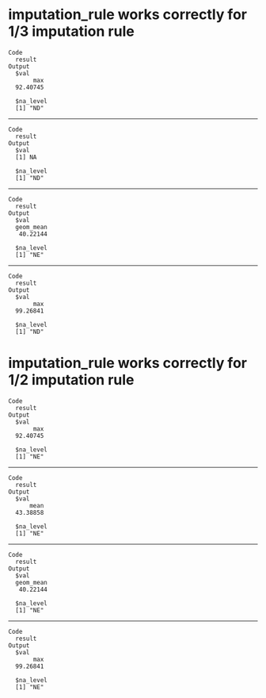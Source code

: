 # imputation_rule works correctly for 1/3 imputation rule

    Code
      result
    Output
      $val
           max 
      92.40745 
      
      $na_level
      [1] "ND"
      

---

    Code
      result
    Output
      $val
      [1] NA
      
      $na_level
      [1] "ND"
      

---

    Code
      result
    Output
      $val
      geom_mean 
       40.22144 
      
      $na_level
      [1] "NE"
      

---

    Code
      result
    Output
      $val
           max 
      99.26841 
      
      $na_level
      [1] "ND"
      

# imputation_rule works correctly for 1/2 imputation rule

    Code
      result
    Output
      $val
           max 
      92.40745 
      
      $na_level
      [1] "NE"
      

---

    Code
      result
    Output
      $val
          mean 
      43.38858 
      
      $na_level
      [1] "NE"
      

---

    Code
      result
    Output
      $val
      geom_mean 
       40.22144 
      
      $na_level
      [1] "NE"
      

---

    Code
      result
    Output
      $val
           max 
      99.26841 
      
      $na_level
      [1] "NE"
      

